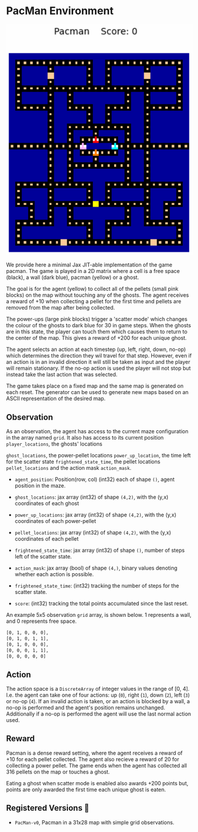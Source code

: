 # PacMan Environment

<p align="center">
        <img src="../env_anim/pacman.gif" width="600"/>
</p>

We provide here a minimal Jax JIT-able implementation of the game pacman. The game is played in a 2D matrix where a cell is a free space (black), a wall (dark blue), pacman (yellow) or a ghost.


The goal is for the agent (yellow) to collect all of the pellets (small pink blocks) on the map without touching any of the ghosts. The agent receives a reward of +10 when collecting a pellet for the first time and pellets are removed from the map after being collected.

The power-ups (large pink blocks) trigger a 'scatter mode' which changes the colour of the ghosts to dark blue for 30 in game steps. When the ghosts are in this state, the player can touch them which causes them to return to the center of the map. This gives a reward of +200 for each unique ghost.

The agent selects an action at each timestep (up, left, right, down, no-op) which determines the direction they wil travel for that step. However, even if an action is in an invalid direction it will still be taken as input and the player will remain stationary. If the no-op action is used the player will not stop but instead take the last action that was selected.

The game takes place on a fixed map and the same map is generated on each reset. The generator can be used to generate new maps based on an ASCII representation of the desired map.

## Observation
As an observation, the agent has access to the current maze configuration in the array named
`grid`. It also has access to its current position `player_locations`, the ghosts' locations

`ghost_locations`, the power-pellet locations `power_up_location`, the time left for the scatter state `frightened_state_time`, the pellet locations `pellet_locations` and the action
mask `action_mask`.

- `agent_position`: Position(row, col) (int32) each of shape `()`, agent position in the maze.

- `ghost_locations`: jax array (int32) of shape `(4,2)`, with the (y,x) coordinates of each ghost

- `power_up_locations`: jax array (int32) of shape `(4,2)`, with the (y,x) coordinates of each power-pellet

- `pellet_locations`: jax array (int32) of shape `(4,2)`, with the (y,x) coordinates of each pellet

- `frightened_state_time`: jax array (int32) of shape `()`, number of steps left of the scatter state.

- `action_mask`: jax array (bool) of shape `(4,)`, binary values denoting whether each action is
possible.
- `frightened_state_time`: (int32) tracking the number of steps for the scatter state.
- `score`: (int32) tracking the total points accumulated since the last reset.

An example 5x5 observation `grid` array, is shown below. 1 represents a wall, and 0 represents free
space.

```
[0, 1, 0, 0, 0],
[0, 1, 0, 1, 1],
[0, 1, 0, 0, 0],
[0, 0, 0, 1, 1],
[0, 0, 0, 0, 0]
```


## Action
The action space is a `DiscreteArray` of integer values in the range of [0, 4]. I.e. the agent can
take one of four actions: up (`0`), right (`1`), down (`2`), left (`3`) or no-op (`4`). If an invalid action is
taken, or an action is blocked by a wall, a no-op is performed and the agent's position remains
unchanged. Additionally if a no-op is performed the agent will use the last normal action used.


## Reward
Pacman is a dense reward setting, where the agent receives a reward of +10 for each pellet collected. The agent also recieve a reward of 20 for collecting a power pellet. The game ends when the agent has collected all 316 pellets on the map or touches a ghost.

Eating a ghost when scatter mode is enabled also awards +200 points but, points are only awarded the first time each unique ghost is eaten.


## Registered Versions 📖
- `PacMan-v0`, Pacman in a 31x28 map with simple grid observations.
